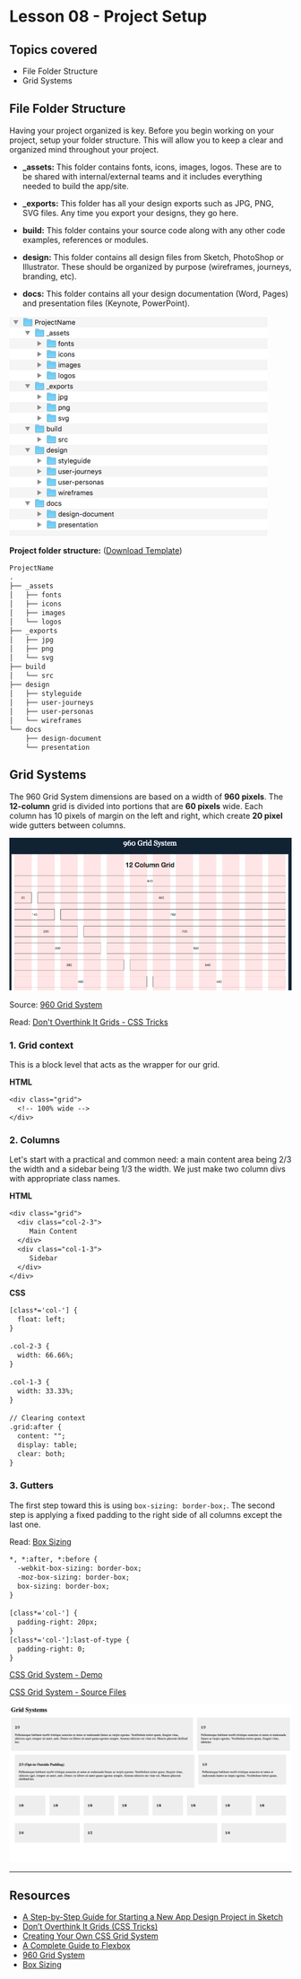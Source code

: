 # Lesson 08 - Project Setup



## Topics covered

* File Folder Structure
* Grid Systems



## File Folder Structure

Having your project organized is key. Before you begin working on your project, setup your folder structure. This will allow you to keep a clear and organized mind throughout your project. 

- **_assets:** This folder contains fonts, icons, images, logos. These are to be shared with internal/external teams and it includes everything needed to build the app/site.

- **_exports:** This folder has all your design exports such as JPG, PNG, SVG files. Any time you export your designs, they go here.

- **build:** This folder contains your source code along with any other code examples, references or modules.

- **design:** This folder contains all design files from Sketch, PhotoShop or Illustrator. These should be organized by purpose (wireframes, journeys, branding, etc).

- **docs:** This folder contains all your design documentation (Word, Pages) and presentation files (Keynote, PowerPoint).


![Folder Structure](img\folder-structure.png)


**Project folder structure:** ([Download Template](folder-template.zip))


```
ProjectName
.
├── _assets
│   ├── fonts
│   ├── icons
│   ├── images
│   └── logos
├── _exports
│   ├── jpg
│   ├── png
│   └── svg
├── build
│   └── src
├── design
│   ├── styleguide
│   ├── user-journeys
│   ├── user-personas
│   └── wireframes
└── docs
    ├── design-document
    └── presentation
```


## Grid Systems

The 960 Grid System dimensions are based on a width of **960 pixels**. The **12-column** grid is divided into portions that are **60 pixels** wide. Each column has 10 pixels of margin on the left and right, which create **20 pixel** wide gutters between columns. 

![960 12 column grid](img/960-grid.png)

Source: [960 Grid System][5]


Read: [Don't Overthink It Grids - CSS Tricks][2]



### 1. Grid context

This is a block level that acts as the wrapper for our grid. 

**HTML**
```
<div class="grid">
  <!-- 100% wide -->
</div>
```

### 2. Columns

Let's start with a practical and common need: a main content area being 2/3 the width and a sidebar being 1/3 the width. We just make two column divs with appropriate class names.

**HTML**
```
<div class="grid">
  <div class="col-2-3">
     Main Content
  </div>
  <div class="col-1-3">
     Sidebar
  </div>
</div>
```

**CSS**
```
[class*='col-'] {
  float: left;
}

.col-2-3 {
  width: 66.66%;
}

.col-1-3 {
  width: 33.33%;
}

// Clearing context
.grid:after {
  content: "";
  display: table;
  clear: both;
}
```

### 3. Gutters

The first step toward this is using `box-sizing: border-box;`. The second step is applying a fixed padding to the right side of all columns except the last one.

Read: [Box Sizing][6]

```
*, *:after, *:before {
  -webkit-box-sizing: border-box;
  -moz-box-sizing: border-box;
  box-sizing: border-box;
}

[class*='col-'] {
  padding-right: 20px;
}
[class*='col-']:last-of-type {
  padding-right: 0;
}

```

[CSS Grid System - Demo](grid-system/index.html)

[CSS Grid System - Source Files](https://github.com/luiscielak/idd510_17sp/tree/master/lessons/08-project-setup/grid-system)


![Grid System](img/grid-system.png)


- - -

## Resources

* [A Step-by-Step Guide for Starting a New App Design Project in Sketch][1]
* [Don’t Overthink It Grids (CSS Tricks)][2]
* [Creating Your Own CSS Grid System][3]
* [A Complete Guide to Flexbox][4]
* [960 Grid System][5]
* [Box Sizing][6]

[1]: https://medium.com/ux-power-tools/a-step-by-step-guide-for-starting-a-new-app-design-project-in-sketch-469df0f24af8
[2]: https://css-tricks.com/dont-overthink-it-grids/
[3]: http://j4n.co/blog/Creating-your-own-css-grid-system
[4]: https://css-tricks.com/snippets/css/a-guide-to-flexbox/
[5]: http://960.gs/
[6]: https://css-tricks.com/almanac/properties/b/box-sizing/
